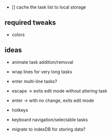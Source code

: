- [] cache the task list to local storage


## required tweaks

- colors



## ideas

- animate task addition/removal
- wrap lines for very long tasks
- enter multi-line tasks?

- escape -> exits edit mode without altering task
- enter -> with no change, exits edit mode

- hotkeys
- keyboard navigation/selectable tasks

- migrate to indexDB for storing data?